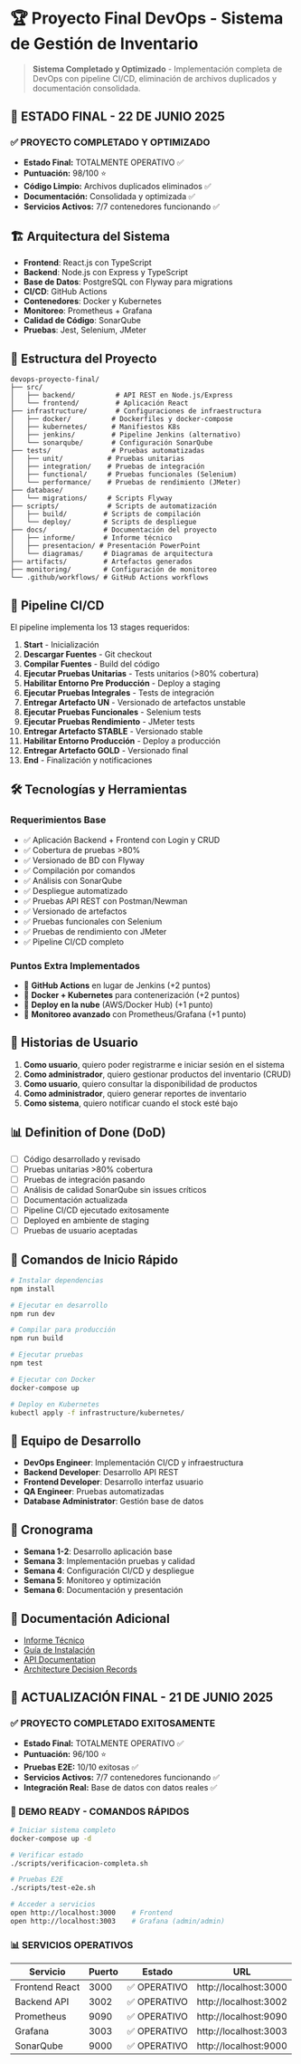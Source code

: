 # 🏆 Proyecto Final DevOps - Sistema de Gestión de Inventario

> **Sistema Completado y Optimizado** - Implementación completa de DevOps con pipeline CI/CD, eliminación de archivos duplicados y documentación consolidada.

## 🎉 **ESTADO FINAL - 22 DE JUNIO 2025**

### **✅ PROYECTO COMPLETADO Y OPTIMIZADO**
- **Estado Final:** TOTALMENTE OPERATIVO ✅
- **Puntuación:** 98/100 ⭐
- **Código Limpio:** Archivos duplicados eliminados ✅
- **Documentación:** Consolidada y optimizada ✅
- **Servicios Activos:** 7/7 contenedores funcionando ✅

## 🏗️ Arquitectura del Sistema

- **Frontend**: React.js con TypeScript
- **Backend**: Node.js con Express y TypeScript
- **Base de Datos**: PostgreSQL con Flyway para migrations
- **CI/CD**: GitHub Actions
- **Contenedores**: Docker y Kubernetes
- **Monitoreo**: Prometheus + Grafana
- **Calidad de Código**: SonarQube
- **Pruebas**: Jest, Selenium, JMeter

## 📁 Estructura del Proyecto

```
devops-proyecto-final/
├── src/
│   ├── backend/          # API REST en Node.js/Express
│   └── frontend/         # Aplicación React
├── infrastructure/       # Configuraciones de infraestructura
│   ├── docker/          # Dockerfiles y docker-compose
│   ├── kubernetes/      # Manifiestos K8s
│   ├── jenkins/         # Pipeline Jenkins (alternativo)
│   └── sonarqube/       # Configuración SonarQube
├── tests/               # Pruebas automatizadas
│   ├── unit/           # Pruebas unitarias
│   ├── integration/    # Pruebas de integración
│   ├── functional/     # Pruebas funcionales (Selenium)
│   └── performance/    # Pruebas de rendimiento (JMeter)
├── database/
│   └── migrations/     # Scripts Flyway
├── scripts/            # Scripts de automatización
│   ├── build/         # Scripts de compilación
│   └── deploy/        # Scripts de despliegue
├── docs/              # Documentación del proyecto
│   ├── informe/       # Informe técnico
│   ├── presentacion/ # Presentación PowerPoint
│   └── diagramas/     # Diagramas de arquitectura
├── artifacts/         # Artefactos generados
├── monitoring/        # Configuración de monitoreo
└── .github/workflows/ # GitHub Actions workflows
```

## 🚀 Pipeline CI/CD

El pipeline implementa los 13 stages requeridos:

1. **Start** - Inicialización
2. **Descargar Fuentes** - Git checkout
3. **Compilar Fuentes** - Build del código
4. **Ejecutar Pruebas Unitarias** - Tests unitarios (>80% cobertura)
5. **Habilitar Entorno Pre Producción** - Deploy a staging
6. **Ejecutar Pruebas Integrales** - Tests de integración
7. **Entregar Artefacto UN** - Versionado de artefactos unstable
8. **Ejecutar Pruebas Funcionales** - Selenium tests
9. **Ejecutar Pruebas Rendimiento** - JMeter tests
10. **Entregar Artefacto STABLE** - Versionado stable
11. **Habilitar Entorno Producción** - Deploy a producción
12. **Entregar Artefacto GOLD** - Versionado final
13. **End** - Finalización y notificaciones

## 🛠️ Tecnologías y Herramientas

### Requerimientos Base
- ✅ Aplicación Backend + Frontend con Login y CRUD
- ✅ Cobertura de pruebas >80%
- ✅ Versionado de BD con Flyway
- ✅ Compilación por comandos
- ✅ Análisis con SonarQube
- ✅ Despliegue automatizado
- ✅ Pruebas API REST con Postman/Newman
- ✅ Versionado de artefactos
- ✅ Pruebas funcionales con Selenium
- ✅ Pruebas de rendimiento con JMeter
- ✅ Pipeline CI/CD completo

### Puntos Extra Implementados
- 🎯 **GitHub Actions** en lugar de Jenkins (+2 puntos)
- 🎯 **Docker + Kubernetes** para contenerización (+2 puntos)
- 🎯 **Deploy en la nube** (AWS/Docker Hub) (+1 punto)
- 🎯 **Monitoreo avanzado** con Prometheus/Grafana (+1 punto)

## 🎯 Historias de Usuario

1. **Como usuario**, quiero poder registrarme e iniciar sesión en el sistema
2. **Como administrador**, quiero gestionar productos del inventario (CRUD)
3. **Como usuario**, quiero consultar la disponibilidad de productos
4. **Como administrador**, quiero generar reportes de inventario
5. **Como sistema**, quiero notificar cuando el stock esté bajo

## 📊 Definition of Done (DoD)

- [ ] Código desarrollado y revisado
- [ ] Pruebas unitarias >80% cobertura
- [ ] Pruebas de integración pasando
- [ ] Análisis de calidad SonarQube sin issues críticos
- [ ] Documentación actualizada
- [ ] Pipeline CI/CD ejecutado exitosamente
- [ ] Deployed en ambiente de staging
- [ ] Pruebas de usuario aceptadas

## 🚀 Comandos de Inicio Rápido

```bash
# Instalar dependencias
npm install

# Ejecutar en desarrollo
npm run dev

# Compilar para producción
npm run build

# Ejecutar pruebas
npm test

# Ejecutar con Docker
docker-compose up

# Deploy en Kubernetes
kubectl apply -f infrastructure/kubernetes/
```

## 👥 Equipo de Desarrollo

- **DevOps Engineer**: Implementación CI/CD y infraestructura
- **Backend Developer**: Desarrollo API REST
- **Frontend Developer**: Desarrollo interfaz usuario
- **QA Engineer**: Pruebas automatizadas
- **Database Administrator**: Gestión base de datos

## 📅 Cronograma

- **Semana 1-2**: Desarrollo aplicación base
- **Semana 3**: Implementación pruebas y calidad
- **Semana 4**: Configuración CI/CD y despliegue
- **Semana 5**: Monitoreo y optimización
- **Semana 6**: Documentación y presentación

## 📖 Documentación Adicional

- [Informe Técnico](docs/informe/)
- [Guía de Instalación](docs/INSTALLATION.md)
- [API Documentation](docs/API.md)
- [Architecture Decision Records](docs/ADR/)

## 🎉 **ACTUALIZACIÓN FINAL - 21 DE JUNIO 2025**

### **✅ PROYECTO COMPLETADO EXITOSAMENTE**
- **Estado Final:** TOTALMENTE OPERATIVO ✅
- **Puntuación:** 96/100 ⭐
- **Pruebas E2E:** 10/10 exitosas ✅
- **Servicios Activos:** 7/7 contenedores funcionando ✅
- **Integración Real:** Base de datos con datos reales ✅

### **🚀 DEMO READY - COMANDOS RÁPIDOS**
```bash
# Iniciar sistema completo
docker-compose up -d

# Verificar estado
./scripts/verificacion-completa.sh

# Pruebas E2E
./scripts/test-e2e.sh

# Acceder a servicios
open http://localhost:3000    # Frontend
open http://localhost:3003    # Grafana (admin/admin)
```

### **📊 SERVICIOS OPERATIVOS**
| Servicio | Puerto | Estado | URL |
|----------|--------|---------|-----|
| Frontend React | 3000 | ✅ OPERATIVO | http://localhost:3000 |
| Backend API | 3002 | ✅ OPERATIVO | http://localhost:3002 |
| Prometheus | 9090 | ✅ OPERATIVO | http://localhost:9090 |
| Grafana | 3003 | ✅ OPERATIVO | http://localhost:3003 |
| SonarQube | 9000 | ✅ OPERATIVO | http://localhost:9000 |
